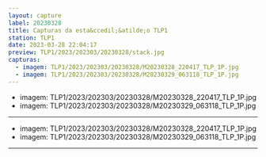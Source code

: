 ```yaml
---
layout: capture
label: 20230328
title: Capturas da esta&ccedil;&atilde;o TLP1
station: TLP1
date: 2023-03-28 22:04:17
preview: TLP1/2023/202303/20230328/stack.jpg
capturas:
  - imagem: TLP1/2023/202303/20230328/M20230328_220417_TLP_1P.jpg
  - imagem: TLP1/2023/202303/20230328/M20230329_063118_TLP_1P.jpg
---
```

  - imagem: TLP1/2023/202303/20230328/M20230328_220417_TLP_1P.jpg
  - imagem: TLP1/2023/202303/20230328/M20230329_063118_TLP_1P.jpg
---
  - imagem: TLP1/2023/202303/20230328/M20230328_220417_TLP_1P.jpg
  - imagem: TLP1/2023/202303/20230328/M20230329_063118_TLP_1P.jpg
---

